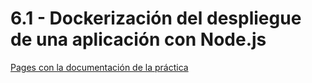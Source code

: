 # 6.1 - Dockerización del despliegue de una aplicación con Node.js

[Pages con la documentación de la práctica]()
